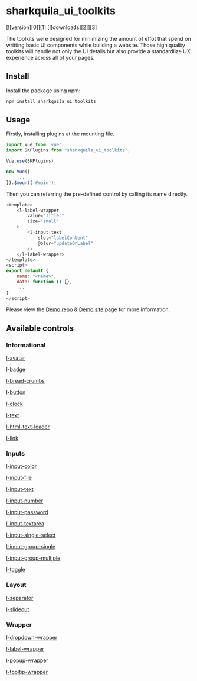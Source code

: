 # sharkquila_ui_toolkits

[![version][0]][1] [![downloads][2]][3]

The toolkits were designed for minimizing the amount of effot that spend on writting basic UI components while building a website. Those high quality toolkits will handle not only the UI details but also provide a standardlize UX experience across all of your pages.

## Install

Install the package using npm:

```js
npm install sharkquila_ui_toolkits
```

## Usage

Firstly, installing plugins at the mounting file.

```js
import Vue from 'vue';
import SKPlugins from "sharkquila_ui_toolkits";

Vue.use(SKPlugins)

new Vue({
    ...
}).$mount('#main');
```

Then you can referring the pre-defined control by calling its name directly.

```js
<template>
    <l-label-wrapper 
        value="Title:" 
        size="small"
    >
        <l-input-text
            slot="labelContent"
            @blur="updateOnLabel"
        />
    </l-label-wrapper>
</template>
<script>
export default {
    name: "<name>",
    data: function () {},
    ...
}
</script>
```

Please view the [Demo repo]() & [Demo site]() page for more information.

## Available controls

### Informational

[l-avatar](https://github.com/enw860/sharkquila_ui_toolkits/blob/main/src/components/infomational/avatar/Avatar.vue)

[l-badge](https://github.com/enw860/sharkquila_ui_toolkits/blob/main/src/components/infomational/badge/Badge.vue)

[l-bread-crumbs](https://github.com/enw860/sharkquila_ui_toolkits/blob/main/src/components/infomational/breadCrumbs/BreadCrumbs.vue)

[l-button](https://github.com/enw860/sharkquila_ui_toolkits/blob/main/src/components/infomational/button/Button.vue)

[l-clock](https://github.com/enw860/sharkquila_ui_toolkits/blob/main/src/components/infomational/clock/Clock.vue)

[l-text](https://github.com/enw860/sharkquila_ui_toolkits/blob/main/src/components/infomational/displayText/DisplayText.vue)

[l-html-text-loader](https://github.com/enw860/sharkquila_ui_toolkits/blob/main/src/components/infomational/htmlTextLoader/HTMLTextLoader.vue)

[l-link](https://github.com/enw860/sharkquila_ui_toolkits/blob/main/src/components/infomational/link/Link.vue)

### Inputs

[l-input-color](https://github.com/enw860/sharkquila_ui_toolkits/blob/main/src/components/inputs/input/ColorInput.vue)

[l-input-file](https://github.com/enw860/sharkquila_ui_toolkits/blob/main/src/components/inputs/input/FileInput.vue)

[l-input-text](https://github.com/enw860/sharkquila_ui_toolkits/blob/main/src/components/inputs/input/InputText.vue)

[l-input-number](https://github.com/enw860/sharkquila_ui_toolkits/blob/main/src/components/inputs/input/Number.vue)

[l-input-password](https://github.com/enw860/sharkquila_ui_toolkits/blob/main/src/components/inputs/input/Password.vue)

[l-input-textarea](https://github.com/enw860/sharkquila_ui_toolkits/blob/main/src/components/inputs/input/TextArea.vue)

[l-input-single-select](https://github.com/enw860/sharkquila_ui_toolkits/blob/main/src/components/inputs/input/SingleSelect.vue)

[l-input-group-single](https://github.com/enw860/sharkquila_ui_toolkits/blob/main/src/components/inputs/input/RadioGroup.vue)

[l-input-group-multiple](https://github.com/enw860/sharkquila_ui_toolkits/blob/main/src/components/inputs/input/CheckboxGroup.vue)

[l-toggle](https://github.com/enw860/sharkquila_ui_toolkits/blob/main/src/components/inputs/toggle/Toggle.vue)

### Layout

[l-separator](https://github.com/enw860/sharkquila_ui_toolkits/blob/main/src/components/layout/separator/Separator.vue)

[l-slideout](https://github.com/enw860/sharkquila_ui_toolkits/blob/main/src/components/layout/slideout/Slideout.vue)

### Wrapper

[l-dropdown-wrapper](https://github.com/enw860/sharkquila_ui_toolkits/blob/main/src/components/wrapper/dropDown/Dropdown.vue)

[l-label-wrapper](https://github.com/enw860/sharkquila_ui_toolkits/blob/main/src/components/wrapper/labelWrapper/LabelWrapper.vue)

[l-popup-wrapper](https://github.com/enw860/sharkquila_ui_toolkits/blob/main/src/components/wrapper/popup/Popup.vue)

[l-tooltip-wrapper](https://github.com/enw860/sharkquila_ui_toolkits/blob/main/src/components/wrapper/tooltip/Tooltip.vue)